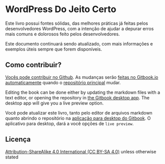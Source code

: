 # WordPress Do Jeito Certo

Este livro possui fontes sólidas, das melhores práticas já feitas pelos desenvolvedores WordPress, com a intenção de ajudar a depurar erros mais comuns e dolorosos feito pelos desenvolvedores.

Este documento continuará sendo atualizado, com mais informações e exemplos úteis sempre que forem disponíveis.

## Como contribuir?

[Vocês pode contribuir no Github](https://github.com/Tarendai/WordPress-The-Right-Way/pt). As mudanças serão [feitas no Gitbook.io automaticamente](https://www.gitbook.io/book/tarendai/wordpress-the-right-way/activity) quando o [repositório principal](https://github.com/Tarendai/WordPress-The-Right-Way) mudar.

Editing the book can be done either by updating the markdown files with a text editor, or opening the repository in [the Gitbook desktop app](https://github.com/GitbookIO/editor/blob/master/README.md). The desktop app will give you a live preview option.

Você pode atualizar este livro, tanto pelo editor de arquivos markdown quanto abrindo o repositório na [aplicação para desktop do Gitbook](https://github.com/GitbookIO/editor/blob/master/README.md). O aplicativo para desktop, dará a você opções de `live preview`.

## Licença

[Attribution-ShareAlike 4.0 International (CC BY-SA 4.0)](http://creativecommons.org/licenses/by-sa/4.0/) unless otherwise stated
